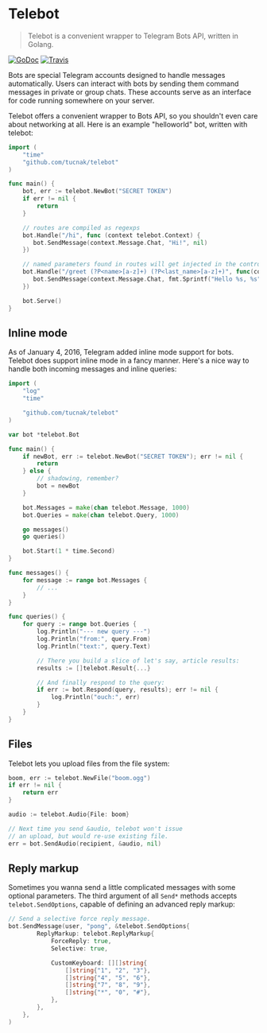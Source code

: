 # Telebot
>Telebot is a convenient wrapper to Telegram Bots API, written in Golang.

[![GoDoc](https://godoc.org/github.com/tucnak/telebot?status.svg)](https://godoc.org/github.com/tucnak/telebot)
[![Travis](https://travis-ci.org/tucnak/telebot.svg?branch=master)](https://travis-ci.org/tucnak/telebot)

Bots are special Telegram accounts designed to handle messages automatically. Users can interact with bots by sending them command messages in private or group chats. These accounts serve as an interface for code running somewhere on your server.

Telebot offers a convenient wrapper to Bots API, so you shouldn't even care about networking at all. Here is an example "helloworld" bot, written with telebot:
```go
import (
    "time"
    "github.com/tucnak/telebot"
)

func main() {
    bot, err := telebot.NewBot("SECRET TOKEN")
    if err != nil {
        return
    }

    // routes are compiled as regexps
    bot.Handle("/hi", func (context telebot.Context) {
	   bot.SendMessage(context.Message.Chat, "Hi!", nil)
    })

    // named parameters found in routes will get injected in the controller
	bot.Handle("/greet (?P<name>[a-z]+) (?P<last_name>[a-z]+)", func(context telebot.Context) {
	   bot.SendMessage(context.Message.Chat, fmt.Sprintf("Hello %s, %s", context.Args["last_name"], context.Args["name"]), nil)
	})

	bot.Serve()
}
```

## Inline mode
As of January 4, 2016, Telegram added inline mode support for bots. Telebot does support inline mode in a fancy manner. Here's a nice way to handle both incoming messages and inline queries:
```go
import (
	"log"
    "time"

    "github.com/tucnak/telebot"
)

var bot *telebot.Bot

func main() {
    if newBot, err := telebot.NewBot("SECRET TOKEN"); err != nil {
        return
    } else {
		// shadowing, remember?
		bot = newBot
	}

	bot.Messages = make(chan telebot.Message, 1000)
	bot.Queries = make(chan telebot.Query, 1000)

	go messages()
	go queries()

    bot.Start(1 * time.Second)
}

func messages() {
	for message := range bot.Messages {
		// ...
	}
}

func queries() {
	for query := range bot.Queries {
		log.Println("--- new query ---")
		log.Println("from:", query.From)
		log.Println("text:", query.Text)

		// There you build a slice of let's say, article results:
		results := []telebot.Result{...}

		// And finally respond to the query:
		if err := bot.Respond(query, results); err != nil {
			log.Println("ouch:", err)
		}
	}
}
```

## Files

Telebot lets you upload files from the file system:
```go
boom, err := telebot.NewFile("boom.ogg")
if err != nil {
    return err
}

audio := telebot.Audio{File: boom}

// Next time you send &audio, telebot won't issue
// an upload, but would re-use existing file.
err = bot.SendAudio(recipient, &audio, nil)
```

## Reply markup

Sometimes you wanna send a little complicated messages with some optional parameters. The third argument of all `Send*` methods accepts `telebot.SendOptions`, capable of defining an advanced reply markup:
```go
// Send a selective force reply message.
bot.SendMessage(user, "pong", &telebot.SendOptions{
        ReplyMarkup: telebot.ReplyMarkup{
            ForceReply: true,
            Selective: true,

			CustomKeyboard: [][]string{
				[]string{"1", "2", "3"},
				[]string{"4", "5", "6"},
				[]string{"7", "8", "9"},
				[]string{"*", "0", "#"},
			},
        },
    },
)
```

